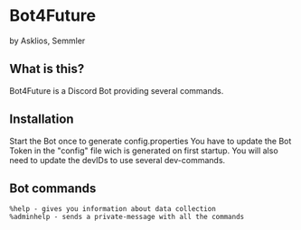 # Bot4Future
by Asklios, Semmler

## What is this?
Bot4Future is a Discord Bot providing several commands.


## Installation
Start the Bot once to generate config.properties
You have to update the Bot Token in the "config" file wich is generated on first startup.
You will also need to update the devIDs to use several dev-commands.

## Bot commands
```
%help - gives you information about data collection
%adminhelp - sends a private-message with all the commands
```
